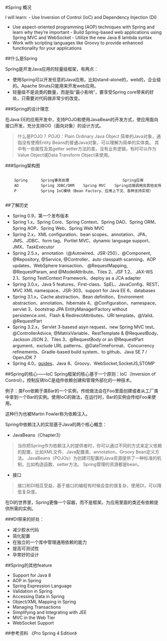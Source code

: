 #Spring 概况

I will learn:
-  Use Inversion of Control (IoC) and Dependency Injection (DI)
- Use aspect-oriented programming (AOP) techniques with Spring and learn why they’re important
-   Build Spring-based web applications using Spring MVC and WebSocket
-   Utilize the new Java 8 lambda syntax
- Work with scripting languages like Groovy to provide enhanced functionality for your applications

##什么是Spring

Spring是开发Java应用的轻量级框架，有两点：

- 使用Spring可以开发任意的Java应用，比如stand-alone的，web的，企业级的。Apache Struts只能用来开发web应用。
- 轻量级不是说类的数量，而是指“最小影响”，要享受Spring core带来的好处，只需要对代码做非常少的改变。

###Spring的设计理念

在Java EE的应用开发中，支持POJO和使用JavaBean的开发方式，使应用面向接口开发，充分支持OO（面向对象）的设计方式。

> 什么是POJO？
POJO：Plain Ordinary Java Object 简单的Java对象，通指没有使用Entity Beans的普通Java对象，可以理解为简单的实体类。
其中有一些属性及其getter setter方法的类，没有业务逻辑，有时可以作为Value Object或Data Transform Object来使用。

###Spring架构图

```

    Spring      Spring事务处理                        Spring应用
    AO          Spring JDBC/ORM    Spring MVC    Spring远端调用及其他支持
    P           Spring IoC模块（Bean Factory、应用上下文、各种支持实现）
                        
```
##了解历史

- Spring 0.9，第一个发布版本
- Spring 1.x，Spring Core、Spring Context、Spring DAO、Spring ORM、Spring AOP、Spring Web、Spring Web MVC
- Spring 2.x，XML configuration、bean scopes、annotation、JPA、JMS、JDBC、form tag、Portlet MVC、dynamic language support、JMX、TaskExecutor
- Spring 2.5.x，annotation（@Autowired、JSR-250）、@Component, @Repository, @Service, @Controller、auto classpath scanning、AOP updates、WebSphere transaction、 @RequestMapping, @RequestParam, and @ModelAttribute、Tiles 2、JSF 1.2、 JAX-WS 2.1、Spring TestContext Framework、deploy as a JCA adapter
- Spring 3.0.x，Java 5 features、First-class、SpEL、JavaConfig、REST、MVC XML namespace、JSR-303、support for Java EE 6、databases
- Spring 3.1.x，Cache abstraction、Bean definition、Environment abstraction、annotation、hibernate 4、@Configuration、namespace、servlet 3、bootstrap JPA EntityManagerFactory without persistence.xml、Flash & RedirectAttributes、URI template、@Valid、@RequestPart 
- Spring 3.2.x，Servlet 3-basesd asyn request、new Spring MVC test、@ControllerAdvice, @MatrixVariable、RestTemplate & @RequestBody、Jackson JSON 2、Tiles 3、@RequestBody or an @RequestPart argument、exclude URL patterns、@DateTimeFormat、Concurrency refinements、Gradle-based build system、to github、Java SE 7 / OpenJDK 7
- Spring 4.0，[guides](http://spring.io/guides)、Java 8、Groovy、WebSocket,SocketJS,STOMP

##Spring的核心——IoC
Spring框架的核心基于一个原则：IoC（Inversion of Control）。控制反转IoC是组件依赖创建和管理外部化的一种技术。

例子：类Foo依赖于类Bar的一个实例，传统做法会在Foo里面创建或者从工厂类中拿到一个Bar的实例。使用IoC的做法，在运行时，Bar的实例会传给Foo来使用。

这种行为也被Martin Fowler称为依赖注入。

Spring中依赖注入的实现基于Java的两个核心概念：
- JavaBeans（Chapter3）
> 当你把Spring作为依赖注入的提供者时，你可以通过不同的方式来定义依赖的配置，比如XML文件、Java配置类、annotation、Groovy Bean定义方法。
JavaBeans（POJOs）为创建可配置的Java资源提供了一种标准的机制，比如构造函数、setter方法。
Spring管理的资源都是bean。

- 接口
> 接口和DI相互受益，基于接口的编程有时候会变的很复杂，使用DI，可以降低复杂度。

在DI的世界里，Spring更像一个容器，而不是框架。为应用里面的类还有依赖提供所需的实例。

###DI带来的好处：

- 减少胶水代码
- 简化配置
- 在独立的一个库中管理通用依赖的能力
- 提高可测试性
- 孕育好的设计

##Spring的其他feature

- Support for Java 8
- AOP in Spring
- Spring Expression Language
- Validation in Spring
- Accessing Data in Spring
- Object/XML Mapping in Spring
- Managing Transactions
- Simplifying and Integrating with JEE
- MVC in the Web Tier
- WebSocket Support

##参考资料
《Pro Spring 4 Edition》



